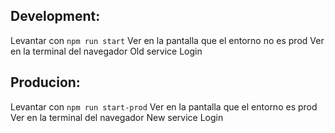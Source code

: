 ## Development:

Levantar con `npm run start` 
Ver en la pantalla que el entorno no es prod
Ver en la terminal del navegador Old service Login

## Producion:

Levantar con `npm run start-prod`
Ver en la pantalla que el entorno es prod
Ver en la terminal del navegador New service Login
